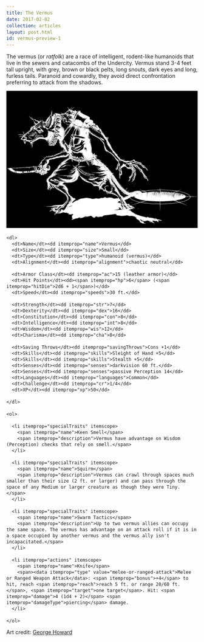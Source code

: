 ```yaml
---
title: The Vermus
date: 2017-02-02
collection: articles
layout: post.html
id: vermus-preview-1
---
```

<p>The vermus (or <em>ratfolk</em>) are a race of intelligent, rodent-like humanoids that live in the sewers and catacombs of the Undercity. Vermus stand 3-4 feet tall upright, with grey, brown or black pelts, long snouts, dark eyes and long, furless tails. Paranoid and cowardly, they avoid direct confrontation preferring to attack from the shadows.</p>

<div class="stat-block" style="min-height: 640px">
  <img src="images/vermus.png" class="background">

  <vellum-stat-block class="stat-block" id="vermus" itemscope itemtype="http://rgladwell.github.io/vellum-schemas/monster.html">

    <dl>
      <dt>Name</dt><dd itemprop="name">Vermus</dd>
      <dt>Size</dt><dd itemprop="size">Small</dd>
      <dt>Type</dt><dd itemprop="type">humanoid (vermus)</dd>
      <dt>Alignment</dt><dd itemprop="alignment">chaotic neutral</dd>

      <dt>Armor Class</dt><dd itemprop="ac">15 (leather armor)</dd>
      <dt>Hit Points</dt><dd><span itemprop="hp">6</span> (<span itemprop="hitDie">2d6 + 1</span>)</dd>
      <dt>Speed</dt><dd itemprop="speeds">30 ft.</dd>

      <dt>Strength</dt><dd itemprop="str">7</dd>
      <dt>Dexterity</dt><dd itemprop="dex">16</dd>
      <dt>Constitution</dt><dd itemprop="con">8</dd>
      <dt>Intelligence</dt><dd itemprop="int">8</dd>
      <dt>Wisdom</dt><dd itemprop="wis">12</dd>
      <dt>Charisma</dt><dd itemprop="cha">8</dd>

      <dt>Saving Throws</dt><dd itemprop="savingThrows">Cons +1</dd>
      <dt>Skills</dt><dd itemprop="skills">Sleight of Hand +5</dd>
      <dt>Skills</dt><dd itemprop="skills">Stealth +5</dd>
      <dt>Senses</dt><dd itemprop="senses">darkvision 60 ft.</dd>
      <dt>Senses</dt><dd itemprop="senses">passive Perception 14</dd>
      <dt>Languages</dt><dd itemprop="languages">Common</dd>
      <dt>Challenge</dt><dd itemprop="cr">1/4</dd>
      <dt>XP</dt><dd itemprop="xp">50</dd>

    </dl>

    <ol>

      <li itemprop="specialTraits" itemscope>
        <span itemprop="name">Keen Smell</span>
        <span itemprop="description">Vermus have advantage on Wisdom (Perception) checks that rely on smell.</span>
      </li>

      <li itemprop="specialTraits" itemscope>
        <span itemprop="name">Squirm</span>
        <span itemprop="description">Vermus can crawl through spaces much smaller than their size (2 ft. or larger) and can pass through the space of any Medium or larger creature as though they were Tiny.</span>
      </li>

      <li itemprop="specialTraits" itemscope>
        <span itemprop="name">Swarm Tactics</span>
        <span itemprop="description">Up to two vermus allies can occupy the same space. The vermus has advantage on an attack roll if it is in a space occupied by another vermus and the vermus ally isn't incapacitated.</span>
      </li>

      <li itemprop="actions" itemscope>
        <span itemprop="name">Knife</span>
        <span><data itemprop="type" value="melee-or-ranged-attack">Melee or Ranged Weapon Attack</data>: <span itemprop="bonus">+4</span> to hit, reach <span itemprop="reach">reach 5 ft. or range 20/60 ft.</span>, <span itemprop="target">one target</span>. Hit: <span itemprop="damage">4 (1d4 + 2)</span> <span itemprop="damageType">piercing</span> damage.
      </li>

    </ol>

  </vellum-stat-block>

</div>

<p>Art credit: <a href="http://acrossthepond-art.tumblr.com/">George Howard</a></p>
